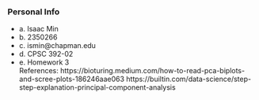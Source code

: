 ### Personal Info
<ul>
<li>a. Isaac Min</li>
<li>b. 2350266</li>
<li>c. ismin@chapman.edu</li>
<li>d. CPSC 392-02</li>
<li>e. Homework 3</li>
</li>References:</li>
</li>https://bioturing.medium.com/how-to-read-pca-biplots-and-scree-plots-186246aae063</li>
</li>https://builtin.com/data-science/step-step-explanation-principal-component-analysis</li>
</ul>

